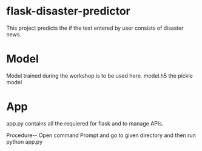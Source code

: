 # flask-disaster-predictor
This project predicts the if the text entered by user consists of disaster news.

# Model
Model trained during the workshop is to be used here.
model.h5 the pickle model 

# App
app.py contains all the requiered for flask and to manage APIs.



Procedure--
Open command Prompt and go to given directory and then run python app.py
